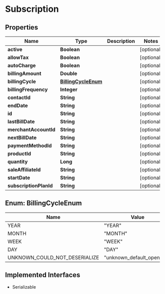 

# Subscription


## Properties

| Name | Type | Description | Notes |
|------------ | ------------- | ------------- | -------------|
|**active** | **Boolean** |  |  [optional] |
|**allowTax** | **Boolean** |  |  [optional] |
|**autoCharge** | **Boolean** |  |  [optional] |
|**billingAmount** | **Double** |  |  [optional] |
|**billingCycle** | [**BillingCycleEnum**](#BillingCycleEnum) |  |  [optional] |
|**billingFrequency** | **Integer** |  |  [optional] |
|**contactId** | **String** |  |  [optional] |
|**endDate** | **String** |  |  [optional] |
|**id** | **String** |  |  [optional] |
|**lastBillDate** | **String** |  |  [optional] |
|**merchantAccountId** | **String** |  |  [optional] |
|**nextBillDate** | **String** |  |  [optional] |
|**paymentMethodId** | **String** |  |  [optional] |
|**productId** | **String** |  |  [optional] |
|**quantity** | **Long** |  |  [optional] |
|**saleAffiliateId** | **String** |  |  [optional] |
|**startDate** | **String** |  |  [optional] |
|**subscriptionPlanId** | **String** |  |  [optional] |



## Enum: BillingCycleEnum

| Name | Value |
|---- | -----|
| YEAR | &quot;YEAR&quot; |
| MONTH | &quot;MONTH&quot; |
| WEEK | &quot;WEEK&quot; |
| DAY | &quot;DAY&quot; |
| UNKNOWN_COULD_NOT_DESERIALIZE | &quot;unknown_default_open_api&quot; |


## Implemented Interfaces

* Serializable

